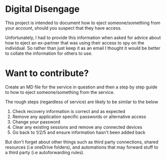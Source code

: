 # Digital Disengage
This project is intended to document how to eject someone/something from your account, should you suspect that they have access. 

Unfortunately, I had to provide this information when asked for advice about how to eject an ex-partner that was using their access to spy on the individual. So rather than just keep it as an email I thought it would be better to collate the information for others to use.

# Want to contribute?
Create an MD file for the service in question and then a step by step guide to how to eject someone/something from the service.

The rough steps (regardless of service) are likely to be similar to the below

1. Check recovery information is correct and as expected
2. Remove any application specific passwords or alternative access
3. Change your password
4. Clear any existing sessions and remove any connected devices
5. Go back to 1/2/5 and ensure information hasn't been added back

But don't forget about other things such as third party connections, shared resources (i.e oneDrive folders), and automations that may forward stuff to a third party (i.e autoforwarding rules).
